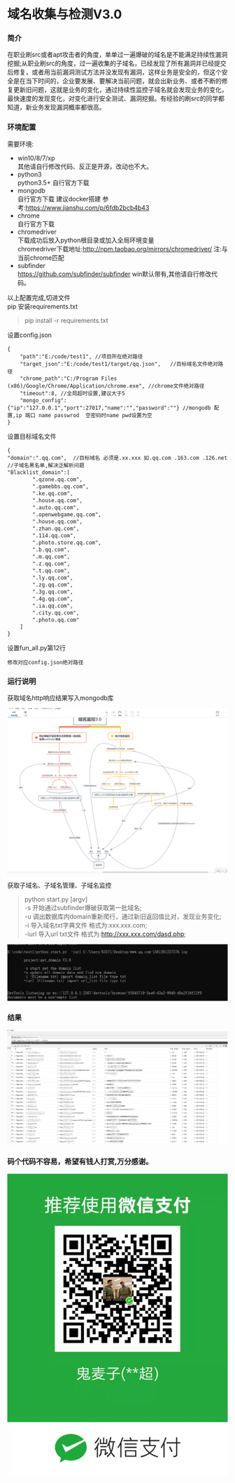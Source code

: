# 域名收集与检测V3.0
### 简介
在职业刷src或者apt攻击者的角度，单单过一遍爆破的域名是不能满足持续性漏洞挖掘;从职业刷src的角度，过一遍收集的子域名，已经发现了所有漏洞并已经提交后修复，或者用当前漏洞测试方法并没发现有漏洞，这样业务是安全的，但这个安全是在当下时间的，企业要发展、要解决当前问题，就会出新业务、或者不断的修复更新旧问题，这就是业务的变化，通过持续性监控子域名就会发现业务的变化，最快速度的发现变化，对变化进行安全测试、漏洞挖掘。有经验的刷src的同学都知道，新业务发现漏洞概率都很高。


### 环境配置
需要环境:
* win10/8/7/xp  
  其他请自行修改代码、反正是开源，改动也不大。
* python3  
  python3.5+ 自行官方下载
* mongodb  
  自行官方下载 建议docker搭建 参考:https://www.jianshu.com/p/6fdb2bcb4b43
* chrome  
  自行官方下载
* chromedriver  
  下载成功后放入python根目录或加入全局环境变量  
  chromedriver下载地址:http://npm.taobao.org/mirrors/chromedriver/ 注:与当前chrome匹配
* subfinder  
  https://github.com/subfinder/subfinder win默认带有,其他请自行修改代码。

以上配置完成,切进文件  
pip 安装requirements.txt
>pip install -r requirements.txt

设置config.json
```
{
	"path":"E:/code/test1", //项目所在绝对路径
	"target_json":"E:/code/test1/target/qq.json",   //目标域名文件绝对路径
	"chrome_path":"C:/Program Files (x86)/Google/Chrome/Application/chrome.exe", //chrome文件绝对路径
	"timeout":8, //全局超时设置,建议大于5
	"mongo_config":{"ip":"127.0.0.1","port":27017,"name":"","password":""} //mongodb 配置,ip 端口 name passwrod  空密码时name pwd设置为空
}
```

设置目标域名文件
```
{
"domain":".qq.com",  //目标域名 必须是.xx.xxx 如.qq.com .163.com .126.net
//子域名黑名单,解决泛解析问题
"Blacklist_domain":[
        ".qzone.qq.com",
        ".gamebbs.qq.com",
        ".ke.qq.com",
        ".house.qq.com",
        ".auto.qq.com",
        ".openwebgame.qq.com",
        ".house.qq.com",
        ".zhan.qq.com",
        ".114.qq.com",
        ".photo.store.qq.com",
        ".b.qq.com",
        ".m.qq.com",
        ".z.qq.com",
        ".t.qq.com",
        ".ly.qq.com",
        ".zg.qq.com",
        ".3g.qq.com",
        ".4g.qq.com",
        ".ia.qq.com",
		".city.qq.com",
		".photo.qq.com"
    ]
}
```

设置fun_all.py第12行
```
修改对应config.json绝对路径
```

### 运行说明
获取域名http响应结果写入mongodb库  

![](https://raw.githubusercontent.com/guimaizi/cloud/test/20190614112043.png)

获取子域名、子域名管理、子域名监控
>python start.py [argv]  
-s 开始通过subfinder爆破获取第一批域名;  
-u 调出数据库内domain重新爬行，通过新旧返回值比对，发现业务变化;  
-i 导入域名txt字典文件  格式为:xxx.xxx.com;  
-iurl 导入url txt文件 格式为:http://xxx.xxx.com/dasd.php;  

![](https://raw.githubusercontent.com/guimaizi/cloud/test/20190624222624.png)

### 结果
![](https://raw.githubusercontent.com/guimaizi/cloud/test/20190624222715.png)



### 码个代码不容易，希望有钱人打赏,万分感谢。
![](https://raw.githubusercontent.com/guimaizi/cloud/test/img/20190301182006.jpg)


